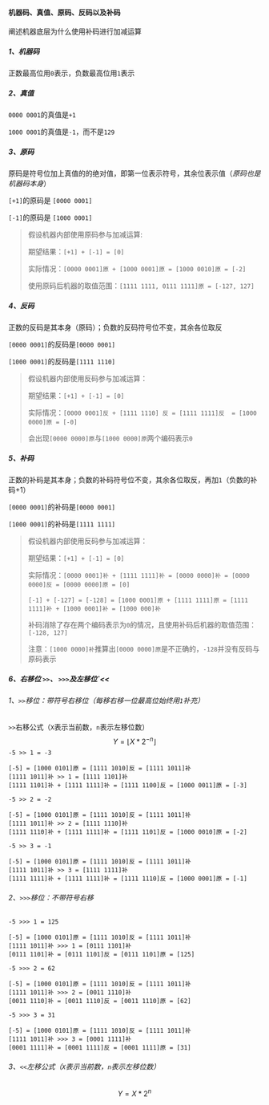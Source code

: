 #### 机器码、真值、原码、反码以及补码

阐述机器底层为什么使用补码进行加减运算

##### 1、机器码

正数最高位用`0`表示，负数最高位用`1`表示

##### 2、真值

`0000 0001`的真值是`+1`

`1000 0001`的真值是`-1`，而不是`129`

##### 3、原码

原码是符号位加上真值的的绝对值，即第一位表示符号，其余位表示值（_原码也是机器码本身_）

`[+1]`的原码是 `[0000 0001]`

`[-1]`的原码是 `[1000 0001]`

> 假设机器内部使用原码参与加减运算:
>
> 期望结果：`[+1] + [-1] = [0] `
>
> 实际情况：`[0000 0001]原 + [1000 0001]原 = [1000 0010]原 = [-2]`
>
> 使用原码后机器的取值范围：`[1111 1111, 0111 1111]原 = [-127, 127]`

##### 4、反码

正数的反码是其本身（原码）；负数的反码符号位不变，其余各位取反

`[0000 0001]`的反码是`[0000 0001]`

`[1000 0001]`的反码是`[1111 1110]`

> 假设机器内部使用反码参与加减运算：
>
> 期望结果：`[+1] + [-1] = [0]`
>
> 实际情况：`[0000 0001]反 + [1111 1110] 反 = [1111 1111]反  = [1000 0000]原 = [-0]`
>
> 会出现`[0000 0000]原`与`[1000 0000]原`两个编码表示`0`

##### 5、补码

正数的补码是其本身；负数的补码符号位不变，其余各位取反，再加`1`（负数的补码+1）

`[0000 0001]`的补码是`[0000 0001]`

`[1000 0001]`的补码是`[1111 1111]`

> 假设机器内部使用反码参与加减运算：
>
> 期望结果：`[+1] + [-1] = [0]`
>
> 实际情况：`[0000 0001]补 + [1111 1111]补 = [0000 0000]补 = [0000 0000]反 = [0000 0000]原 = [0]`
>
> `[-1] + [-127] = [-128] = [1000 0001]原 + [1111 1111]原 = [1111 1111]补 + [1000 0001]补 = [1000 000]补`
>
> 补码消除了存在两个编码表示为`0`的情况，且使用补码后机器的取值范围：`[-128, 127]`
>
> 注意：`[1000 0000]补`推算出`[0000 0000]原`是不正确的，`-128`并没有反码与原码表示

##### 6、右移位 `>>`、 `>>>`及左移位`<<

###### 1、`>>`移位：带符号右移位（每移右移一位最高位始终用`1`补充）

`>>`右移公式（`X`表示当前数，`n`表示左移位数）
$$
Y={\lfloor}X*2^{-n}{\rfloor}
$$
`-5 >> 1 = -3`

```text
[-5] = [1000 0101]原 = [1111 1010]反 = [1111 1011]补
[1111 1011]补 >> 1 = [1111 1101]补
[1111 1101]补 + [1111 1111]补 = [1111 1100]反 = [1000 0011]原 = [-3]
```

`-5 >> 2 = -2`

```text
[-5] = [1000 0101]原 = [1111 1010]反 = [1111 1011]补
[1111 1011]补 >> 2 = [1111 1110]补
[1111 1110]补 + [1111 1111]补 = [1111 1101]反 = [1000 0010]原 = [-2]
```

`-5 >> 3 = -1`

```text
[-5] = [1000 0101]原 = [1111 1010]反 = [1111 1011]补
[1111 1011]补 >> 3 = [1111 1111]补
[1111 1111]补 + [1111 1111]补 = [1111 1110]反 = [1000 0001]原 = [-1]
```

###### 2、`>>>`移位：不带符号右移

`-5 >>> 1 = 125`

```text
[-5] = [1000 0101]原 = [1111 1010]反 = [1111 1011]补
[1111 1011]补 >>> 1 = [0111 1101]补
[0111 1101]补 = [0111 1101]反 = [0111 1101]原 = [125]
```

`-5 >>> 2 = 62`

```text
[-5] = [1000 0101]原 = [1111 1010]反 = [1111 1011]补
[1111 1011]补 >>> 2 = [0011 1110]补
[0011 1110]补 = [0011 1110]反 = [0011 1110]原 = [62]
```

`-5 >>> 3 = 31`

```text
[-5] = [1000 0101]原 = [1111 1010]反 = [1111 1011]补
[1111 1011]补 >>> 3 = [0001 1111]补
[0001 1111]补 = [0001 1111]反 = [0001 1111]原 = [31]
```

###### 3、`<<`左移公式（`X`表示当前数，`n`表示左移位数）

$$
Y=X*2^{n}
$$

